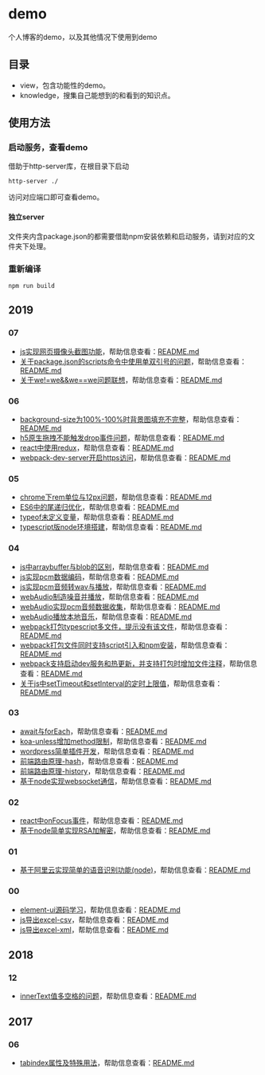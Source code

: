 # demo  
个人博客的demo，以及其他情况下使用到demo  

## 目录

+ view，包含功能性的demo。
+ knowledge，搜集自己能想到的和看到的知识点。

## 使用方法

### 启动服务，查看demo

借助于http-server库，在根目录下启动  
```
http-server ./  
```
访问对应端口即可查看demo。  

#### 独立server

文件夹内含package.json的都需要借助npm安装依赖和启动服务，请到对应的文件夹下处理。

### 重新编译
```
npm run build
```

## 2019  

### 07  
+ [js实现网页摄像头截图功能](view/2019/07/js实现网页摄像头截图功能/index.html)，帮助信息查看：[README.md](view/2019/07/js实现网页摄像头截图功能/README.md)  
+ [关于package.json的scripts命令中使用单双引号的问题](view/2019/07/关于package.json的scripts命令中使用单双引号的问题/index.html)，帮助信息查看：[README.md](view/2019/07/关于package.json的scripts命令中使用单双引号的问题/README.md)  
+ [关于we!=we&&we==we问题联想](view/2019/07/关于we!=we&&we==we问题联想/index.html)，帮助信息查看：[README.md](view/2019/07/关于we!=we&&we==we问题联想/README.md)  

### 06  
+ [background-size为100%-100%时背景图填充不完整](view/2019/06/background-size为100%-100%时背景图填充不完整/index.html)，帮助信息查看：[README.md](view/2019/06/background-size为100%-100%时背景图填充不完整/README.md)  
+ [h5原生拖拽不能触发drop事件问题](view/2019/06/h5原生拖拽不能触发drop事件问题/index.html)，帮助信息查看：[README.md](view/2019/06/h5原生拖拽不能触发drop事件问题/README.md)  
+ [react中使用redux](view/2019/06/react中使用redux/index.html)，帮助信息查看：[README.md](view/2019/06/react中使用redux/README.md)  
+ [webpack-dev-server开启https访问](view/2019/06/webpack-dev-server开启https访问)，帮助信息查看：[README.md](view/2019/06/webpack-dev-server开启https访问/README.md)  

### 05  
+ [chrome下rem单位与12px问题](view/2019/05/chrome下rem单位与12px问题/index.html)，帮助信息查看：[README.md](view/2019/05/chrome下rem单位与12px问题/README.md)  
+ [ES6中的尾递归优化](view/2019/05/ES6中的尾递归优化/index.html)，帮助信息查看：[README.md](view/2019/05/ES6中的尾递归优化/README.md)  
+ [typeof未定义变量](view/2019/05/typeof未定义变量/index.html)，帮助信息查看：[README.md](view/2019/05/typeof未定义变量/README.md)  
+ [typescript版node环境搭建](view/2019/05/typescript版node环境搭建)，帮助信息查看：[README.md](view/2019/05/typescript版node环境搭建/README.md)  

### 04  
+ [js中arraybuffer与blob的区别](view/2019/04/js中arraybuffer与blob的区别/index.html)，帮助信息查看：[README.md](view/2019/04/js中arraybuffer与blob的区别/README.md)  
+ [js实现pcm数据编码](view/2019/04/js实现pcm数据编码/index.html)，帮助信息查看：[README.md](view/2019/04/js实现pcm数据编码/README.md)  
+ [js实现pcm音频转wav与播放](view/2019/04/js实现pcm音频转wav与播放/index.html)，帮助信息查看：[README.md](view/2019/04/js实现pcm音频转wav与播放/README.md)  
+ [webAudio制造噪音并播放](view/2019/04/webAudio制造噪音并播放/index.html)，帮助信息查看：[README.md](view/2019/04/webAudio制造噪音并播放/README.md)  
+ [webAudio实现pcm音频数据收集](view/2019/04/webAudio实现pcm音频数据收集/index.html)，帮助信息查看：[README.md](view/2019/04/webAudio实现pcm音频数据收集/README.md)  
+ [webAudio播放本地音乐](view/2019/04/webAudio播放本地音乐/index.html)，帮助信息查看：[README.md](view/2019/04/webAudio播放本地音乐/README.md)  
+ [webpack打包typescript多文件，提示没有该文件](view/2019/04/webpack打包typescript多文件，提示没有该文件)，帮助信息查看：[README.md](view/2019/04/webpack打包typescript多文件，提示没有该文件/README.md)  
+ [webpack打包文件同时支持script引入和npm安装](view/2019/04/webpack打包文件同时支持script引入和npm安装)，帮助信息查看：[README.md](view/2019/04/webpack打包文件同时支持script引入和npm安装/README.md)  
+ [webpack支持启动dev服务和热更新，并支持打包时增加文件注释](view/2019/04/webpack支持启动dev服务和热更新，并支持打包时增加文件注释)，帮助信息查看：[README.md](view/2019/04/webpack支持启动dev服务和热更新，并支持打包时增加文件注释/README.md)  
+ [关于js中setTimeout和setInterval的定时上限值](view/2019/04/关于js中setTimeout和setInterval的定时上限值/index.html)，帮助信息查看：[README.md](view/2019/04/关于js中setTimeout和setInterval的定时上限值/README.md)  

### 03  
+ [await与forEach](view/2019/03/await与forEach/index.html)，帮助信息查看：[README.md](view/2019/03/await与forEach/README.md)  
+ [koa-unless增加method限制](view/2019/03/koa-unless增加method限制/index.html)，帮助信息查看：[README.md](view/2019/03/koa-unless增加method限制/README.md)  
+ [wordpress简单插件开发](view/2019/03/wordpress简单插件开发/index.html)，帮助信息查看：[README.md](view/2019/03/wordpress简单插件开发/README.md)  
+ [前端路由原理-hash](view/2019/03/前端路由原理-hash/index.html)，帮助信息查看：[README.md](view/2019/03/前端路由原理-hash/README.md)  
+ [前端路由原理-history](view/2019/03/前端路由原理-history/index.html)，帮助信息查看：[README.md](view/2019/03/前端路由原理-history/README.md)  
+ [基于node实现websocket通信](view/2019/03/基于node实现websocket通信)，帮助信息查看：[README.md](view/2019/03/基于node实现websocket通信/README.md)  

### 02  
+ [react中onFocus事件](view/2019/02/react中onFocus事件)，帮助信息查看：[README.md](view/2019/02/react中onFocus事件/README.md)  
+ [基于node简单实现RSA加解密](view/2019/02/基于node简单实现RSA加解密)，帮助信息查看：[README.md](view/2019/02/基于node简单实现RSA加解密/README.md)  

### 01  
+ [基于阿里云实现简单的语音识别功能(node)](view/2019/01/基于阿里云实现简单的语音识别功能(node))，帮助信息查看：[README.md](view/2019/01/基于阿里云实现简单的语音识别功能(node)/README.md)  

### 00  
+ [element-ui源码学习](view/2019/00/element-ui源码学习/index.html)，帮助信息查看：[README.md](view/2019/00/element-ui源码学习/README.md)  
+ [js导出excel-csv](view/2019/00/js导出excel-csv/index.html)，帮助信息查看：[README.md](view/2019/00/js导出excel-csv/README.md)  
+ [js导出excel-xml](view/2019/00/js导出excel-xml/index.html)，帮助信息查看：[README.md](view/2019/00/js导出excel-xml/README.md)  

## 2018  

### 12  
+ [innerText值多空格的问题](view/2018/12/innerText值多空格的问题/index.html)，帮助信息查看：[README.md](view/2018/12/innerText值多空格的问题/README.md)  

## 2017  

### 06  
+ [tabindex属性及特殊用法](view/2017/06/tabindex属性及特殊用法/index.html)，帮助信息查看：[README.md](view/2017/06/tabindex属性及特殊用法/README.md)  